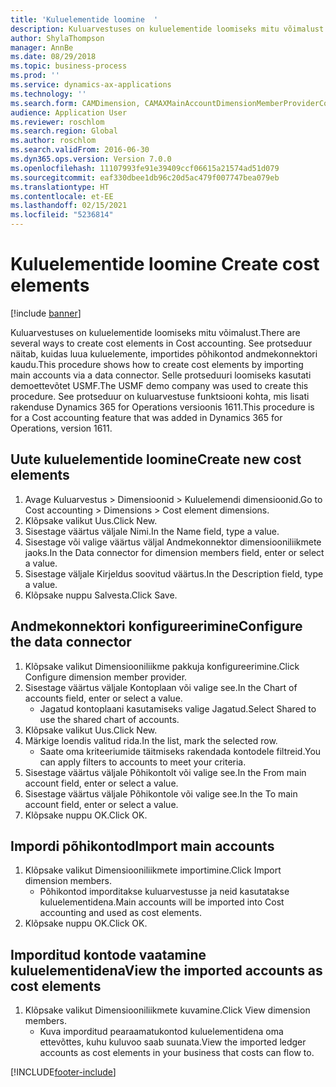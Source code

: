 ```yaml
---
title: 'Kuluelementide loomine  '
description: Kuluarvestuses on kuluelementide loomiseks mitu võimalust.
author: ShylaThompson
manager: AnnBe
ms.date: 08/29/2018
ms.topic: business-process
ms.prod: ''
ms.service: dynamics-ax-applications
ms.technology: ''
ms.search.form: CAMDimension, CAMAXMainAccountDimensionMemberProviderConfiguration, CAMDimensionMember
audience: Application User
ms.reviewer: roschlom
ms.search.region: Global
ms.author: roschlom
ms.search.validFrom: 2016-06-30
ms.dyn365.ops.version: Version 7.0.0
ms.openlocfilehash: 11107993fe91e39409ccf06615a21574ad51d079
ms.sourcegitcommit: eaf330dbee1db96c20d5ac479f007747bea079eb
ms.translationtype: HT
ms.contentlocale: et-EE
ms.lasthandoff: 02/15/2021
ms.locfileid: "5236814"
---
```

# <a name="create-cost-elements"></a><span data-ttu-id="57ca7-103">Kuluelementide loomine  </span><span class="sxs-lookup"><span data-stu-id="57ca7-103">Create cost elements</span></span> 

[!include [banner](../../includes/banner.md)]

<span data-ttu-id="57ca7-104">Kuluarvestuses on kuluelementide loomiseks mitu võimalust.</span><span class="sxs-lookup"><span data-stu-id="57ca7-104">There are several ways to create cost elements in Cost accounting.</span></span> <span data-ttu-id="57ca7-105">See protseduur näitab, kuidas luua kuluelemente, importides põhikontod andmekonnektori kaudu.</span><span class="sxs-lookup"><span data-stu-id="57ca7-105">This procedure shows how to create cost elements by importing main accounts via a data connector.</span></span> <span data-ttu-id="57ca7-106">Selle protseduuri loomiseks kasutati demoettevõtet USMF.</span><span class="sxs-lookup"><span data-stu-id="57ca7-106">The USMF demo company was used to create this procedure.</span></span> <span data-ttu-id="57ca7-107">See protseduur on kuluarvestuse funktsiooni kohta, mis lisati rakenduse Dynamics 365 for Operations versioonis 1611.</span><span class="sxs-lookup"><span data-stu-id="57ca7-107">This procedure is for a Cost accounting feature that was added in Dynamics 365 for Operations, version 1611.</span></span>


## <a name="create-new-cost-elements"></a><span data-ttu-id="57ca7-108">Uute kuluelementide loomine</span><span class="sxs-lookup"><span data-stu-id="57ca7-108">Create new cost elements</span></span>
1. <span data-ttu-id="57ca7-109">Avage Kuluarvestus > Dimensioonid > Kuluelemendi dimensioonid.</span><span class="sxs-lookup"><span data-stu-id="57ca7-109">Go to Cost accounting > Dimensions > Cost element dimensions.</span></span>
2. <span data-ttu-id="57ca7-110">Klõpsake valikut Uus.</span><span class="sxs-lookup"><span data-stu-id="57ca7-110">Click New.</span></span>
3. <span data-ttu-id="57ca7-111">Sisestage väärtus väljale Nimi.</span><span class="sxs-lookup"><span data-stu-id="57ca7-111">In the Name field, type a value.</span></span>
4. <span data-ttu-id="57ca7-112">Sisestage või valige väärtus väljal Andmekonnektor dimensiooniliikmete jaoks.</span><span class="sxs-lookup"><span data-stu-id="57ca7-112">In the Data connector for dimension members field, enter or select a value.</span></span>
5. <span data-ttu-id="57ca7-113">Sisestage väljale Kirjeldus soovitud väärtus.</span><span class="sxs-lookup"><span data-stu-id="57ca7-113">In the Description field, type a value.</span></span>
6. <span data-ttu-id="57ca7-114">Klõpsake nuppu Salvesta.</span><span class="sxs-lookup"><span data-stu-id="57ca7-114">Click Save.</span></span>

## <a name="configure-the-data-connector"></a><span data-ttu-id="57ca7-115">Andmekonnektori konfigureerimine</span><span class="sxs-lookup"><span data-stu-id="57ca7-115">Configure the data connector</span></span>
1. <span data-ttu-id="57ca7-116">Klõpsake valikut Dimensiooniliikme pakkuja konfigureerimine.</span><span class="sxs-lookup"><span data-stu-id="57ca7-116">Click Configure dimension member provider.</span></span>
2. <span data-ttu-id="57ca7-117">Sisestage väärtus väljale Kontoplaan või valige see.</span><span class="sxs-lookup"><span data-stu-id="57ca7-117">In the Chart of accounts field, enter or select a value.</span></span>
    * <span data-ttu-id="57ca7-118">Jagatud kontoplaani kasutamiseks valige Jagatud.</span><span class="sxs-lookup"><span data-stu-id="57ca7-118">Select Shared to use the shared chart of accounts.</span></span>  
3. <span data-ttu-id="57ca7-119">Klõpsake valikut Uus.</span><span class="sxs-lookup"><span data-stu-id="57ca7-119">Click New.</span></span>
4. <span data-ttu-id="57ca7-120">Märkige loendis valitud rida.</span><span class="sxs-lookup"><span data-stu-id="57ca7-120">In the list, mark the selected row.</span></span>
    * <span data-ttu-id="57ca7-121">Saate oma kriteeriumide täitmiseks rakendada kontodele filtreid.</span><span class="sxs-lookup"><span data-stu-id="57ca7-121">You can apply filters to accounts to meet your criteria.</span></span>  
5. <span data-ttu-id="57ca7-122">Sisestage väärtus väljale Põhikontolt või valige see.</span><span class="sxs-lookup"><span data-stu-id="57ca7-122">In the From main account field, enter or select a value.</span></span>
6. <span data-ttu-id="57ca7-123">Sisestage väärtus väljale Põhikontole või valige see.</span><span class="sxs-lookup"><span data-stu-id="57ca7-123">In the To main account field, enter or select a value.</span></span>
7. <span data-ttu-id="57ca7-124">Klõpsake nuppu OK.</span><span class="sxs-lookup"><span data-stu-id="57ca7-124">Click OK.</span></span>

## <a name="import-main-accounts"></a><span data-ttu-id="57ca7-125">Impordi põhikontod</span><span class="sxs-lookup"><span data-stu-id="57ca7-125">Import main accounts</span></span>
1. <span data-ttu-id="57ca7-126">Klõpsake valikut Dimensiooniliikmete importimine.</span><span class="sxs-lookup"><span data-stu-id="57ca7-126">Click Import dimension members.</span></span>
    * <span data-ttu-id="57ca7-127">Põhikontod imporditakse kuluarvestusse ja neid kasutatakse kuluelementidena.</span><span class="sxs-lookup"><span data-stu-id="57ca7-127">Main accounts will be imported into Cost accounting and used as cost elements.</span></span>  
2. <span data-ttu-id="57ca7-128">Klõpsake nuppu OK.</span><span class="sxs-lookup"><span data-stu-id="57ca7-128">Click OK.</span></span>

## <a name="view-the-imported-accounts-as-cost-elements"></a><span data-ttu-id="57ca7-129">Imporditud kontode vaatamine kuluelementidena</span><span class="sxs-lookup"><span data-stu-id="57ca7-129">View the imported accounts as cost elements</span></span>
1. <span data-ttu-id="57ca7-130">Klõpsake valikut Dimensiooniliikmete kuvamine.</span><span class="sxs-lookup"><span data-stu-id="57ca7-130">Click View dimension members.</span></span>
    * <span data-ttu-id="57ca7-131">Kuva imporditud pearaamatukontod kuluelementidena oma ettevõttes, kuhu kuluvoo saab suunata.</span><span class="sxs-lookup"><span data-stu-id="57ca7-131">View the imported ledger accounts as cost elements in your business that costs can flow to.</span></span>  



[!INCLUDE[footer-include](../../../includes/footer-banner.md)]